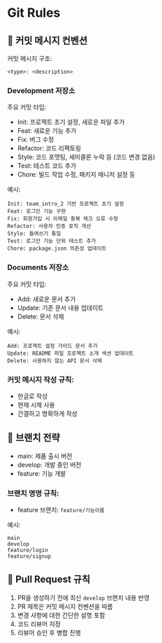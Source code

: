 # Git Rules

## 📝 커밋 메시지 컨벤션

커밋 메시지 구조:
```
<type>: <description>
```

### Development 저장소

주요 커밋 타입:
- Init: 프로젝트 초기 설정, 새로운 파일 추가
- Feat: 새로운 기능 추가
- Fix: 버그 수정
- Refactor: 코드 리팩토링
- Style: 코드 포맷팅, 세미콜론 누락 등 (코드 변경 없음)
- Test: 테스트 코드 추가
- Chore: 빌드 작업 수정, 패키지 매니저 설정 등

예시:
```
Init: team_intro_2 기반 프로젝트 초기 설정
Feat: 로그인 기능 구현
Fix: 회원가입 시 이메일 중복 체크 오류 수정
Refactor: 사용자 인증 로직 개선
Style: 들여쓰기 통일
Test: 로그인 기능 단위 테스트 추가
Chore: package.json 의존성 업데이트
```

### Documents 저장소

주요 커밋 타입:
- Add: 새로운 문서 추가
- Update: 기존 문서 내용 업데이트
- Delete: 문서 삭제

예시:
```
Add: 프로젝트 설정 가이드 문서 추가
Update: README 파일 프로젝트 소개 섹션 업데이트
Delete: 사용하지 않는 API 문서 삭제
```

### 커밋 메시지 작성 규칙:
- 한글로 작성
- 현재 시제 사용
- 간결하고 명확하게 작성

## 🌿 브랜치 전략

- main: 제품 출시 버전
- develop: 개발 중인 버전
- feature: 기능 개발

### 브랜치 명명 규칙:
- feature 브랜치: `feature/기능이름`

예시:
```
main
develop
feature/login
feature/signup
```
## 🚀 Pull Request 규칙

1. PR을 생성하기 전에 최신 `develop` 브랜치 내용 반영
2. PR 제목은 커밋 메시지 컨벤션을 따름
3. 변경 사항에 대한 간단한 설명 포함
4. 코드 리뷰어 지정
5. 리뷰어 승인 후 병합 진행
